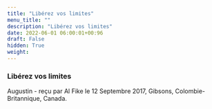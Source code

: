 ```yaml
---
title: "Libérez vos limites"
menu_title: ""
description: "Libérez vos limites"
date: 2022-06-01 06:00:01+00:96
draft: False
hidden: True
weight:
---
```

### Libérez vos limites

Augustin - reçu par Al Fike le 12 Septembre 2017, Gibsons, Colombie-Britannique, Canada.



